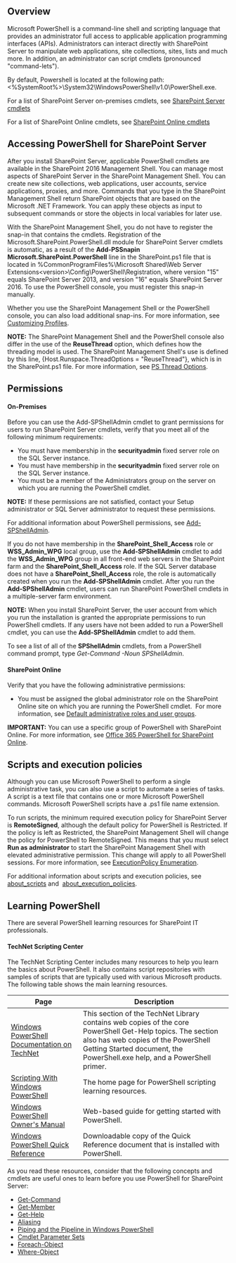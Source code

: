 ## Overview ##

Microsoft PowerShell is a command-line shell and scripting language that provides an administrator full access to applicable application programming interfaces (APIs). Administrators can interact directly with SharePoint Server to manipulate web applications, site collections, sites, lists and much more. In addition, an administrator can script cmdlets (pronounced "command-lets").

By default,  Powershell is located at the following path:  <%SystemRoot%>\System32\WindowsPowerShell\v1.0\PowerShell.exe.

For a list of SharePoint Server on-premises cmdlets, see [SharePoint Server cmdlets](sharepoint-server\sharepoint-server-cmdlets.md)

For a list of SharePoint Online cmdlets, see [SharePoint Online cmdlets](sharepoint-online\sharepoint-online-cmdlets.md)

## Accessing PowerShell for SharePoint Server ##

After you install SharePoint Server, applicable PowerShell cmdlets are available in the SharePoint 2016 Management Shell. You can manage most aspects of SharePoint Server in the SharePoint Management Shell. You can create new site collections, web applications, user accounts, service applications, proxies, and more. Commands that you type in the SharePoint Management Shell return SharePoint objects that are based on the Microsoft .NET Framework. You can apply these objects as input to subsequent commands or store the objects in local variables for later use.

With the SharePoint Management Shell, you do not have to register the snap-in that contains the cmdlets. Registration of the Microsoft.SharePoint.PowerShell.dll module for SharePoint Server cmdlets is automatic, as a result of the **Add-PSSnapin Microsoft.SharePoint.PowerShell** line in the SharePoint.ps1 file that is located in %CommonProgramFiles%\Microsoft Shared\Web Server Extensions\<version>\Config\PowerShell\Registration, where version "15" equals SharePoint Server 2013, and version "16" equals SharePoint Server 2016. To use the PowerShell console, you must register this snap-in manually.

Whether you use the SharePoint Management Shell or the PowerShell console, you can also load additional snap-ins. For more information, see [Customizing Profiles](https://technet.microsoft.com/en-us/library/2008.10.windowspowershell.aspx).

**NOTE:** The SharePoint Management Shell and the PowerShell console also differ in the use of the **ReuseThread** option, which defines how the threading model is used. The SharePoint Management Shell's use is defined by this line, {Host.Runspace.ThreadOptions = "ReuseThread"}, which is in the SharePoint.ps1 file. For more information, see [PS Thread Options](https://docs.microsoft.com/en-us/dotnet/api/system.management.automation.runspaces.psthreadoptions?redirectedfrom=MSDN&view=powershellsdk-1.1.0).

## Permissions ##

#### On-Premises ####

Before you can use the Add-SPShellAdmin cmdlet to grant permissions for users to run SharePoint Server cmdlets, verify that you meet all of the following minimum requirements:

* You must have membership in the **securityadmin** fixed server role on the SQL Server instance.
* You must have membership in the **securityadmin** fixed server role on the SQL Server instance.
* You must be a member of the Administrators group on the server on which you are running the PowerShell cmdlet.

**NOTE:** If these permissions are not satisfied, contact your Setup administrator or SQL Server administrator to request these permissions.

For additional information about PowerShell permissions, see [Add-SPShellAdmin](Add-SPShellAdmin.md).

If you do not have membership in the **SharePoint_Shell_Access** role or **WSS_Admin_WPG** local group, use the **Add-SPShellAdmin** cmdlet to add the **WSS_Admin_WPG** group in all front-end web servers in the SharePoint farm and the **SharePoint_Shell_Access** role. If the SQL Server database does not have a **SharePoint_Shell_Access** role, the role is automatically created when you run the **Add-SPShellAdmin** cmdlet. After you run the **Add-SPShellAdmin** cmdlet, users can run SharePoint PowerShell cmdlets in a multiple-server farm environment.

**NOTE:** When you install SharePoint Server, the user account from which you run the installation is granted the appropriate permissions to run PowerShell cmdlets. If any users have not been added to run a PowerShell cmdlet, you can use the **Add-SPShellAdmin** cmdlet to add them. 

To see a list of all of the **SPShellAdmin** cmdlets, from a PowerShell command prompt, type _Get-Command -Noun SPShellAdmin_.

#### SharePoint Online ####

Verify that you have the following administrative permissions:

* You must be assigned the global administrator role on the SharePoint Online site on which you are running the PowerShell cmdlet. 
  For more information, see [Default administrative roles and user groups](https://support.office.com/en-us/article/Default-SharePoint-Groups-13BB2B6B-DD8C-447E-B71B-0E4BB9EFE1D3?ui=en-US&rs=en-US&ad=US).

**IMPORTANT:** You can use a specific group of PowerShell with SharePoint Online. For more information, see [Office 365 PowerShell for SharePoint Online](https://technet.microsoft.com/en-us/library/fp161362(v=office.16).aspx).


## Scripts and execution policies ##

Although you can use Microsoft PowerShell to perform a single administrative task, you can also use a script to automate a series of tasks. A script is a text file that contains one or more Microsoft PowerShell commands. Microsoft PowerShell scripts have a .ps1 file name extension. 

To run scripts, the minimum required execution policy for SharePoint Server is **RemoteSigned**, although the default policy for PowerShell is Restricted. If the policy is left as Restricted, the SharePoint Management Shell will change the policy for PowerShell to RemoteSigned. This means that you must select **Run as administrator** to start the SharePoint Management Shell with elevated administrative permission. This change will apply to all PowerShell sessions. For more information, see [ExecutionPolicy Enumeration](https://docs.microsoft.com/en-us/dotnet/api/microsoft.powershell.executionpolicy?redirectedfrom=MSDN&view=powershellsdk-1.1.0).

For additional information about scripts and execution policies, see [about_scripts](https://docs.microsoft.com/en-us/powershell/module/microsoft.powershell.core/about/about_scripts?view=powershell-5.1&viewFallbackFrom=powershell-Microsoft.PowerShell.Core) and  [about_execution_policies](https://technet.microsoft.com/library/dd347641.aspx).


## Learning PowerShell ##

There are several PowerShell learning resources for SharePoint IT professionals.

#### TechNet Scripting Center ####

The TechNet Scripting Center includes many resources to help you learn the basics about PowerShell. It also contains script repositories with samples of scripts that are typically used with various Microsoft products. The following table shows the main learning resources.

|**Page**|**Description**|
|------------------|------------------|
|[Windows PowerShell Documentation on TechNet ](https://docs.microsoft.com/en-us/powershell/scripting/powershell-scripting?view=powershell-5.1)|This section of the TechNet Library contains web copies of the core PowerShell Get-Help topics. The section also has web copies of the PowerShell Getting Started document, the PowerShell.exe help, and a PowerShell primer.|
|[Scripting With Windows PowerShell ](https://technet.microsoft.com/en-us/scriptcenter/dd742419.aspx)| The home page for PowerShell scripting learning resources.|
|[Windows PowerShell Owner's Manual ](https://technet.microsoft.com/en-us/library/ee221100.aspx)|Web-based guide for getting started with PowerShell.|
|[Windows PowerShell Quick Reference ](https://www.microsoft.com/en-us/download/details.aspx?id=30002)|Downloadable copy of the Quick Reference document that is installed with PowerShell.|

As you read these resources, consider that the following concepts and cmdlets are useful ones to learn before you use PowerShell for SharePoint Server:

* [Get-Command](https://go.microsoft.com/fwlink/p/?LinkId=171069)
* [Get-Member](https://go.microsoft.com/fwlink/p/?LinkId=171070)
* [Get-Help](https://go.microsoft.com/fwlink/p/?LinkId=171068)
* [Aliasing](https://go.microsoft.com/fwlink/p/?LinkId=113207)
* [Piping and the Pipeline in Windows PowerShell ](https://technet.microsoft.com/en-us/library/ee176927.aspx)
* [Cmdlet Parameter Sets ](https://msdn.microsoft.com/library/dd878348(VS.85).aspx)
* [Foreach-Object ](https://technet.microsoft.com/en-us/library/ee176828.aspx)
* [Where-Object](https://technet.microsoft.com/en-us/library/ee177028.aspx)

